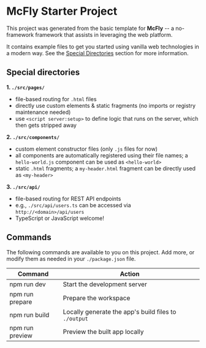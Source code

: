 # McFly Starter Project

This project was generated from the basic template for **McFly** -- a no-framework framework that assists in leveraging the web platform.

It contains example files to get you started using vanilla web technologies in a modern way. See the [Special Directories](#special-directories) section for more information.

## Special directories

**1. `./src/pages/`**

- file-based routing for `.html` files
- directly use custom elements & static fragments (no imports or registry maintenance needed)
- use `<script server:setup>` to define logic that runs on the server, which then gets stripped away

**2. `./src/components/`**

- custom element constructor files (only `.js` files for now)
- all components are automatically registered using their file names; a `hello-world.js` component can be used as `<hello-world>`
- static `.html` fragments; a `my-header.html` fragment can be directly used as `<my-header>`

**3. `./src/api/`**

- file-based routing for REST API endpoints
- e.g., `./src/api/users.ts` can be accessed via `http://<domain>/api/users`
- TypeScript or JavaScript welcome!

## Commands

The following commands are available to you on this project. Add more, or modify them as needed in your `./package.json` file.

| Command         | Action                                               |
| --------------- | ---------------------------------------------------- |
| npm run dev     | Start the development server                         |
| npm run prepare | Prepare the workspace                                |
| npm run build   | Locally generate the app's build files to `./output` |
| npm run preview | Preview the built app locally                        |

